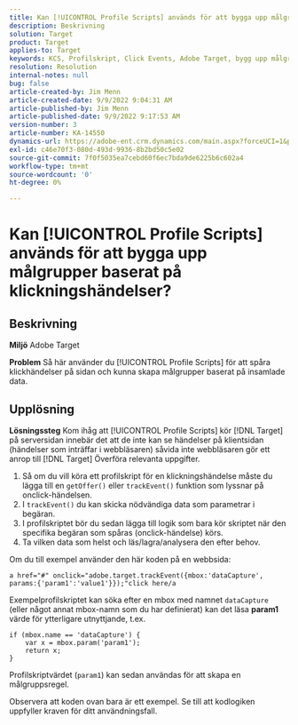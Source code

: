 ```yaml
---
title: Kan [!UICONTROL Profile Scripts] används för att bygga upp målgrupper baserat på klickningshändelser?
description: Beskrivning
solution: Target
product: Target
applies-to: Target
keywords: KCS, Profilskript, Click Events, Adobe Target, bygg upp målgrupper, onclick
resolution: Resolution
internal-notes: null
bug: false
article-created-by: Jim Menn
article-created-date: 9/9/2022 9:04:31 AM
article-published-by: Jim Menn
article-published-date: 9/9/2022 9:17:53 AM
version-number: 3
article-number: KA-14550
dynamics-url: https://adobe-ent.crm.dynamics.com/main.aspx?forceUCI=1&pagetype=entityrecord&etn=knowledgearticle&id=c324ea64-1e30-ed11-9db1-0022480866ad
exl-id: c46e70f3-080d-493d-9936-8b2bd50c5e02
source-git-commit: 7f0f5035ea7cebd60f6ec7bda9de6225b6c602a4
workflow-type: tm+mt
source-wordcount: '0'
ht-degree: 0%

---
```


# Kan [!UICONTROL Profile Scripts] används för att bygga upp målgrupper baserat på klickningshändelser?

## Beskrivning


<b>Miljö</b>
Adobe Target

<b>Problem</b>
Så här använder du [!UICONTROL Profile Scripts] för att spåra klickhändelser på sidan och kunna skapa målgrupper baserat på insamlade data.


## Upplösning


<b>Lösningssteg</b>
Kom ihåg att [!UICONTROL Profile Scripts] kör [!DNL Target] på serversidan innebär det att de inte kan se händelser på klientsidan (händelser som inträffar i webbläsaren) såvida inte webbläsaren gör ett anrop till [!DNL Target] Överföra relevanta uppgifter.

1. Så om du vill köra ett profilskript för en klickningshändelse måste du lägga till en `getOffer()` eller `trackEvent()` funktion som lyssnar på onclick-händelsen.
2. I `trackEvent()` du kan skicka nödvändiga data som parametrar i begäran.
3. I profilskriptet bör du sedan lägga till logik som bara kör skriptet när den specifika begäran som spåras (onclick-händelse) körs.
4. Ta vilken data som helst och läs/lagra/analysera den efter behov.


Om du till exempel använder den här koden på en webbsida:

`a href="#" onclick="adobe.target.trackEvent({mbox:'dataCapture', params:{'param1':'value1'}});"click here/a`

Exempelprofilskriptet kan söka efter en mbox med namnet `dataCapture` (eller något annat mbox-namn som du har definierat) kan det läsa <b>param1</b> värde för ytterligare utnyttjande, t.ex.


```
if (mbox.name == 'dataCapture') {
    var x = mbox.param('param1'); 
    return x; 
}
```

Profilskriptvärdet (`param1`) kan sedan användas för att skapa en målgruppsregel.

Observera att koden ovan bara är ett exempel. Se till att kodlogiken uppfyller kraven för ditt användningsfall.
